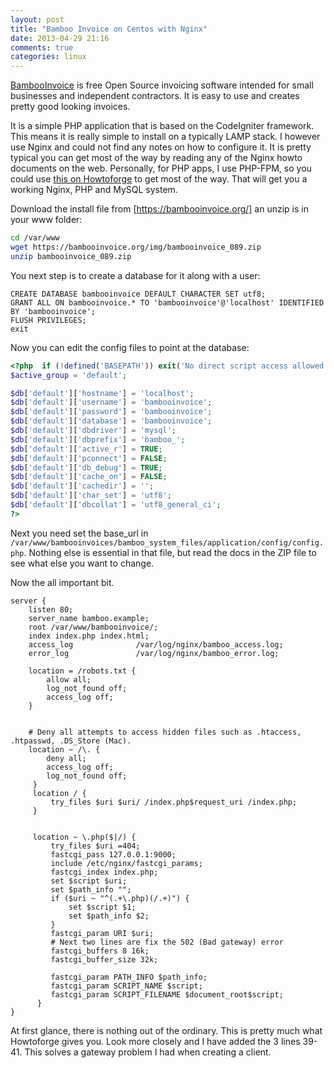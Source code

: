 ```yaml
---
layout: post
title: "Bamboo Invoice on Centos with Nginx"
date: 2013-04-29 21:16
comments: true
categories: linux
---
```

[BambooInvoice](https://www.bambooinvoice.org/) is free Open Source invoicing software intended for small businesses and independent contractors. It is easy to use and creates pretty good looking invoices.
<!-- more -->

It is a simple PHP application that is based on the CodeIgniter framework. This means it is really simple to install on a typically LAMP stack. I however use Nginx and could not find any notes on how to configure it. It is pretty typical you can get most of the way by reading any of the Nginx howto documents on the web. Personally, for PHP apps, I use PHP-FPM, so you could use [this on Howtoforge](https://www.howtoforge.com/installing-nginx-with-php5-and-php-fpm-and-mysql-support-on-centos-6.4) to get most of the way. That will get you a working Nginx, PHP and MySQL system.

Download the install file from [https://bambooinvoice.org/] an unzip is in your www folder:

```bash
cd /var/www
wget https://bambooinvoice.org/img/bambooinvoice_089.zip
unzip bambooinvoice_089.zip
```

You next step is to create a database for it along with a user:

```mysql
CREATE DATABASE bambooinvoice DEFAULT CHARACTER SET utf8;
GRANT ALL ON bambooinvoice.* TO 'bambooinvoice'@'localhost' IDENTIFIED BY 'bambooinvoice';
FLUSH PRIVILEGES;
exit
```

Now you can edit the config files to point at the database:

```php /var/www/bambooinvoices/bamboo_system_files/application/config/database.php
<?php  if (!defined('BASEPATH')) exit('No direct script access allowed');
$active_group = 'default';

$db['default']['hostname'] = 'localhost';
$db['default']['username'] = 'bambooinvoice';
$db['default']['password'] = 'bambooinvoice';
$db['default']['database'] = 'bambooinvoice';
$db['default']['dbdriver'] = 'mysql';
$db['default']['dbprefix'] = 'bamboo_';
$db['default']['active_r'] = TRUE;
$db['default']['pconnect'] = FALSE;
$db['default']['db_debug'] = TRUE;
$db['default']['cache_on'] = FALSE;
$db['default']['cachedir'] = '';
$db['default']['char_set'] = 'utf8';
$db['default']['dbcollat'] = 'utf8_general_ci';
?>
```

Next you need set the base_url in `/var/www/bambooinvoices/bamboo_system_files/application/config/config.php`. Nothing else is essential in that file, but read the docs in the ZIP file to see what else you want to change.

Now the all important bit. 

```nginx /etc/nginx/conf.d/bamboo.conf
server {
    listen 80;
    server_name bamboo.example;
    root /var/www/bambooinvoice/;
    index index.php index.html;
    access_log              /var/log/nginx/bamboo_access.log;
    error_log               /var/log/nginx/bamboo_error.log;

    location = /robots.txt {
        allow all;
        log_not_found off;
        access_log off;
    }


    # Deny all attempts to access hidden files such as .htaccess, .htpasswd, .DS_Store (Mac).
    location ~ /\. {
        deny all;
        access_log off;
        log_not_found off;
     }
     location / {
         try_files $uri $uri/ /index.php$request_uri /index.php;
     }


     location ~ \.php($|/) {
         try_files $uri =404;
         fastcgi_pass 127.0.0.1:9000;
         include /etc/nginx/fastcgi_params;
         fastcgi_index index.php;
         set $script $uri;
         set $path_info "";
         if ($uri ~ "^(.+\.php)(/.+)") {
             set $script $1;
             set $path_info $2;
         }
         fastcgi_param URI $uri;
         # Next two lines are fix the 502 (Bad gateway) error
         fastcgi_buffers 8 16k;
         fastcgi_buffer_size 32k;

         fastcgi_param PATH_INFO $path_info;
         fastcgi_param SCRIPT_NAME $script;
         fastcgi_param SCRIPT_FILENAME $document_root$script;
      }
}
```

At first glance, there is nothing out of the ordinary. This is pretty much what Howtoforge gives you. Look more closely and I have added the 3 lines 39-41. This solves a gateway problem I had when creating a client.
